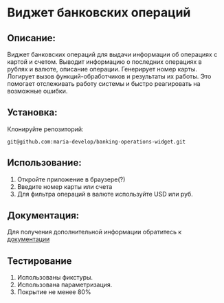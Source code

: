# Виджет банковских операций

## Описание: 

Виджет банковских операций для выдачи информации об операциях с картой и счетом. 
Выводит информацию о последних операциях в рублях и валюте, описание операции. 
Генерирует номер карты.
Логирует вызов функций-обработчиков и результаты их работы. 
Это помогает отслеживать работу системы и быстро реагировать на возможные ошибки.

## Установка:
Клонируйте репозиторий:
```
git@github.com:maria-develop/banking-operations-widget.git
```

## Использование:
1. Откройте приложение в браузере(?)
2. Введите номер карты или счета
3. Для фильтра операций в валюте используйте USD или руб.


## Документация:

Для получения дополнительной информации обратитесь к [документации](docs/README.md)

## Тестирование

1. Использованы фикстуры.
2. Использована параметризация.
3. Покрытие не менее 80%
